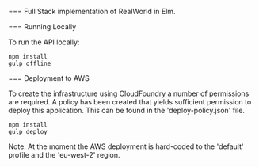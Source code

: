 === Full Stack implementation of RealWorld in Elm.

=== Running Locally

To run the API locally:

    npm install
    gulp offline

=== Deployment to AWS

To create the infrastructure using CloudFoundry a number of permissions are required. A policy has been created that yields sufficient permission to deploy this application. This can be found in the 'deploy-policy.json' file.

    npm install
    gulp deploy

Note: At the moment the AWS deployment is hard-coded to the 'default' profile and the 'eu-west-2' region.
